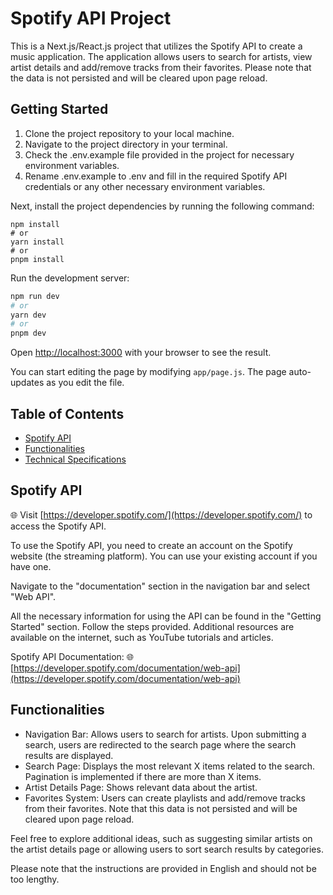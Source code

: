 # Spotify API Project

This is a Next.js/React.js project that utilizes the Spotify API to create a music application. The application allows users to search for artists, view artist details and add/remove tracks from their favorites. Please note that the data is not persisted and will be cleared upon page reload.

## Getting Started
1. Clone the project repository to your local machine.
2. Navigate to the project directory in your terminal.
3. Check the .env.example file provided in the project for necessary environment variables.
4. Rename .env.example to .env and fill in the required Spotify API credentials or any other necessary environment variables.


Next, install the project dependencies by running the following command:

```
npm install
# or
yarn install
# or
pnpm install
```

Run the development server:

```bash
npm run dev
# or
yarn dev
# or
pnpm dev
```

Open [http://localhost:3000](http://localhost:3000) with your browser to see the result.

You can start editing the page by modifying `app/page.js`. The page auto-updates as you edit the file.

## Table of Contents
- [Spotify API](#spotify-api)
- [Functionalities](#functionalities)
- [Technical Specifications](#technical-specifications)

## Spotify API
🌐 Visit [https://developer.spotify.com/](https://developer.spotify.com/) to access the Spotify API.

To use the Spotify API, you need to create an account on the Spotify website (the streaming platform). You can use your existing account if you have one.

Navigate to the "documentation" section in the navigation bar and select "Web API".

All the necessary information for using the API can be found in the "Getting Started" section. Follow the steps provided. Additional resources are available on the internet, such as YouTube tutorials and articles.

Spotify API Documentation: 🌐 [https://developer.spotify.com/documentation/web-api](https://developer.spotify.com/documentation/web-api)

## Functionalities
- Navigation Bar: Allows users to search for artists. Upon submitting a search, users are redirected to the search page where the search results are displayed.
- Search Page: Displays the most relevant X items related to the search. Pagination is implemented if there are more than X items.
- Artist Details Page: Shows relevant data about the artist.
- Favorites System: Users can create playlists and add/remove tracks from their favorites. Note that this data is not persisted and will be cleared upon page reload.

Feel free to explore additional ideas, such as suggesting similar artists on the artist details page or allowing users to sort search results by categories.

Please note that the instructions are provided in English and should not be too lengthy.


